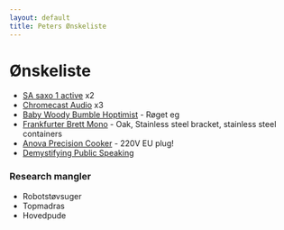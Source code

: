 ```yaml
---
layout: default
title: Peters Ønskeliste
---
```


# Ønskeliste

- [SA saxo 1 active](http://system-audio.com/da/product/sa-saxo-1-active/) x2
- [Chromecast Audio](http://www.elgiganten.dk/cms/chromecast-audio/chromecast-audio-nem-musikstreaming/) x3
- [Baby Woody Bumble Hoptimist](http://hoptimist.dk/produkter/trae/) - Røget eg
- [Frankfurter Brett Mono](https://www.frankfurter-brett.de/en/mono) - Oak, Stainless steel bracket, stainless steel containers
- [Anova Precision Cooker](https://store.anovaculinary.com/products/anova-precision-cooker) - 220V EU plug!
- [Demystifying Public Speaking](https://abookapart.com/products/demystifying-public-speaking)

### Research mangler
- Robotstøvsuger
- Topmadras
- Hovedpude

